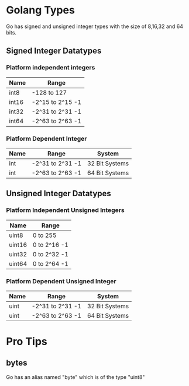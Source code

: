 # Golang Types

Go has signed and unsigned integer types with the size of 8,16,32 and 64 bits.

## Signed Integer Datatypes

### Platform independent integers
|Name |Range  | 
--- | --- 
| int8     | -128 to 127     |
| int16    | -2^15 to 2^15 -1|
| int32    | -2^31 to 2^31 -1|
| int64    |-2^63 to 2^63 -1 |

### Platform Dependent Integer
|Name |Range  | System
--- | --- | ---
| int     |    -2^31 to 2^31 -1 | 32 Bit Systems | 
| int     |    -2^63 to 2^63 -1 | 64 Bit Systems |


## Unsigned Integer Datatypes

### Platform Independent Unsigned Integers
|Name |Range  | 
--- | --- 
| uint8     | 0 to 255     |
| uint16    | 0 to 2^16 -1 |
| uint32    | 0 to 2^32 -1 |
| uint64    |0 to 2^64 -1 |


### Platform Dependent Unsigned  Integer
|Name |Range  | System
--- | --- | ---
| uint     |    -2^31 to 2^31 -1 | 32 Bit Systems | 
| uint     |    -2^63 to 2^63 -1 | 64 Bit Systems |



# Pro Tips

## bytes

Go has an alias named "byte" which is of the type "uint8"
